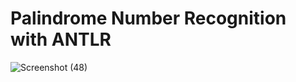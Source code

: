 # Palindrome Number Recognition with ANTLR
![Screenshot (48)](https://github.com/romina1831/compiler_design_fall_2023/assets/153179325/bedde61a-d05f-47a2-a5b0-268ea3babe60)
